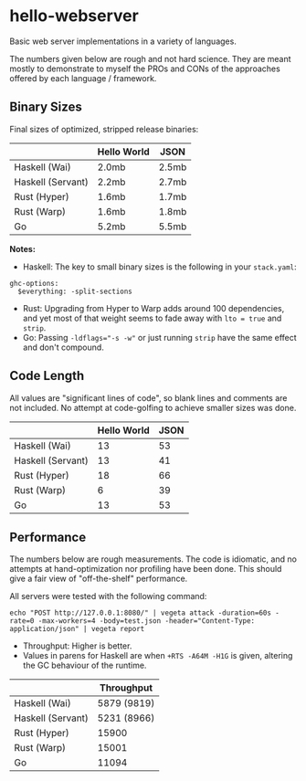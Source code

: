 # hello-webserver

Basic web server implementations in a variety of languages.

The numbers given below are rough and not hard science. They are meant mostly to
demonstrate to myself the PROs and CONs of the approaches offered by each
language / framework.

## Binary Sizes

Final sizes of optimized, stripped release binaries:

|                   | Hello World | JSON  |
|-------------------|-------------|-------|
| Haskell (Wai)     | 2.0mb       | 2.5mb |
| Haskell (Servant) | 2.2mb       | 2.7mb |
| Rust (Hyper)      | 1.6mb       | 1.7mb |
| Rust (Warp)       | 1.6mb       | 1.8mb |
| Go                | 5.2mb       | 5.5mb |

**Notes:**

- Haskell: The key to small binary sizes is the following in your `stack.yaml`:
```
ghc-options:
  $everything: -split-sections
```
- Rust: Upgrading from Hyper to Warp adds around 100 dependencies, and yet most
  of that weight seems to fade away with `lto = true` and `strip`.
- Go: Passing `-ldflags="-s -w"` or just running `strip` have the same effect
  and don't compound.

## Code Length

All values are "significant lines of code", so blank lines and comments are not
included. No attempt at code-golfing to achieve smaller sizes was done.

|                   | Hello World | JSON |
|-------------------|-------------|------|
| Haskell (Wai)     |          13 |   53 |
| Haskell (Servant) |          13 |   41 |
| Rust (Hyper)      |          18 |   66 |
| Rust (Warp)       |           6 |   39 |
| Go                |          13 |   53 |

## Performance

The numbers below are rough measurements. The code is idiomatic, and no attempts
at hand-optimization nor profiling have been done. This should give a fair view
of "off-the-shelf" performance.

All servers were tested with the following command:

```
echo "POST http://127.0.0.1:8080/" | vegeta attack -duration=60s -rate=0 -max-workers=4 -body=test.json -header="Content-Type: application/json" | vegeta report
```

- Throughput: Higher is better.
- Values in parens for Haskell are when `+RTS -A64M -H1G` is given, altering the
  GC behaviour of the runtime.

|                   |  Throughput |
|-------------------|-------------|
| Haskell (Wai)     | 5879 (9819) |
| Haskell (Servant) | 5231 (8966) |
| Rust (Hyper)      |       15900 |
| Rust (Warp)       |       15001 |
| Go                |       11094 |
